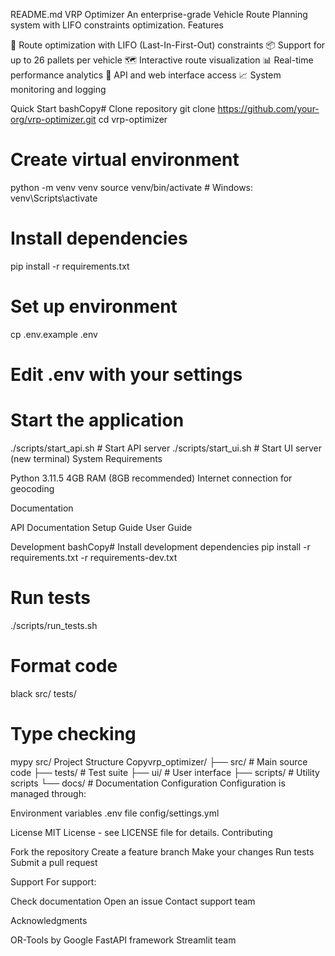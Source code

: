 README.md
VRP Optimizer
An enterprise-grade Vehicle Route Planning system with LIFO constraints optimization.
Features

🚛 Route optimization with LIFO (Last-In-First-Out) constraints
📦 Support for up to 26 pallets per vehicle
🗺️ Interactive route visualization
📊 Real-time performance analytics
🔄 API and web interface access
📈 System monitoring and logging

Quick Start
bashCopy# Clone repository
git clone https://github.com/your-org/vrp-optimizer.git
cd vrp-optimizer

# Create virtual environment
python -m venv venv
source venv/bin/activate  # Windows: venv\Scripts\activate

# Install dependencies
pip install -r requirements.txt

# Set up environment
cp .env.example .env
# Edit .env with your settings

# Start the application
./scripts/start_api.sh  # Start API server
./scripts/start_ui.sh   # Start UI server (new terminal)
System Requirements

Python 3.11.5
4GB RAM (8GB recommended)
Internet connection for geocoding

Documentation

API Documentation
Setup Guide
User Guide

Development
bashCopy# Install development dependencies
pip install -r requirements.txt -r requirements-dev.txt

# Run tests
./scripts/run_tests.sh

# Format code
black src/ tests/

# Type checking
mypy src/
Project Structure
Copyvrp_optimizer/
├── src/           # Main source code
├── tests/         # Test suite
├── ui/            # User interface
├── scripts/       # Utility scripts
└── docs/          # Documentation
Configuration
Configuration is managed through:

Environment variables
.env file
config/settings.yml

License
MIT License - see LICENSE file for details.
Contributing

Fork the repository
Create a feature branch
Make your changes
Run tests
Submit a pull request

Support
For support:

Check documentation
Open an issue
Contact support team

Acknowledgments

OR-Tools by Google
FastAPI framework
Streamlit team